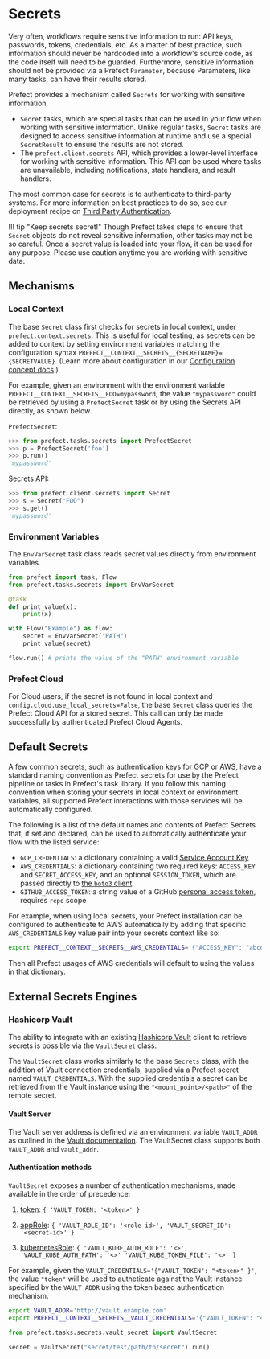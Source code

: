 # Secrets

Very often, workflows require sensitive information to run: API keys, passwords, tokens, credentials, etc. As a matter of best practice, such information should never be hardcoded into a workflow's source code, as the code itself will need to be guarded. Furthermore, sensitive information should not be provided via a Prefect `Parameter`, because Parameters, like many tasks, can have their results stored.

Prefect provides a mechanism called `Secrets` for working with sensitive information.

- `Secret` tasks, which are special tasks that can be used in your flow when working with sensitive information. Unlike regular tasks, `Secret` tasks are designed to access sensitive information at runtime and use a special `SecretResult` to ensure the results are not stored.
- The `prefect.client.secrets` API, which provides a lower-level interface for working with sensitive information. This API can be used where tasks are unavailable, including notifications, state handlers, and result handlers.

The most common case for secrets is to authenticate to third-party systems. For more information on best practices to do so, see our deployment recipe on [Third Party Authentication](/orchestration/recipes/third_party_auth/).

!!! tip "Keep secrets secret!"
    Though Prefect takes steps to ensure that `Secret` objects do not reveal sensitive information, other tasks may not be so careful. Once a secret value is loaded into your flow, it can be used for any purpose. Please use caution anytime you are working with sensitive data.


## Mechanisms

### Local Context

The base `Secret` class first checks for secrets in local context, under `prefect.context.secrets`. This is useful for local testing, as secrets can be added to context by setting environment variables matching the configuration syntax `PREFECT__CONTEXT__SECRETS__{SECRETNAME}={SECRETVALUE}`. (Learn more about configuration in our [Configuration concept docs](/core/concepts/configuration/).)

For example, given an environment with the environment variable `PREFECT__CONTEXT__SECRETS__FOO=mypassword`, the value `"mypassword"` could be retrieved by using a `PrefectSecret` task or by using the Secrets API directly, as shown below.

`PrefectSecret`:

```python
>>> from prefect.tasks.secrets import PrefectSecret
>>> p = PrefectSecret('foo')
>>> p.run()
'mypassword'
```

Secrets API:

```python
>>> from prefect.client.secrets import Secret
>>> s = Secret("FOO")
>>> s.get()
'mypassword'
```

### Environment Variables

The `EnvVarSecret` task class reads secret values directly from environment variables.

```python
from prefect import task, Flow
from prefect.tasks.secrets import EnvVarSecret

@task
def print_value(x):
    print(x)

with Flow("Example") as flow:
    secret = EnvVarSecret("PATH")
    print_value(secret)

flow.run() # prints the value of the "PATH" environment variable
```

### Prefect Cloud

For Cloud users, if the secret is not found in local context and `config.cloud.use_local_secrets=False`, the base `Secret` class queries the Prefect Cloud API for a stored secret. This call can only be made successfully by authenticated Prefect Cloud Agents.


## Default Secrets

A few common secrets, such as authentication keys for GCP or AWS, have a standard naming convention as Prefect secrets for use by the Prefect pipeline or tasks in Prefect's task library. If you follow this naming convention when storing your secrets in local context or environment variables, all supported Prefect interactions with those services will be automatically configured.

The following is a list of the default names and contents of Prefect Secrets that, if set and declared, can be used to automatically authenticate your flow with the listed service:

- `GCP_CREDENTIALS`: a dictionary containing a valid [Service Account Key](https://cloud.google.com/docs/authentication/getting-started)
- `AWS_CREDENTIALS`: a dictionary containing two required keys: `ACCESS_KEY` and `SECRET_ACCESS_KEY`, and an optional `SESSION_TOKEN`, which are passed directly to [the `boto3` client](https://boto3.amazonaws.com/v1/documentation/api/latest/guide/configuration.html)
- `GITHUB_ACCESS_TOKEN`: a string value of a GitHub [personal access token](https://help.github.com/en/github/authenticating-to-github/creating-a-personal-access-token-for-the-command-line), requires `repo` scope

For example, when using local secrets, your Prefect installation can be configured to authenticate to AWS automatically by adding that specific `AWS_CREDENTIALS` key value pair into your secrets context like so:

```bash
export PREFECT__CONTEXT__SECRETS__AWS_CREDENTIALS='{"ACCESS_KEY": "abcdef", "SECRET_ACCESS_KEY": "ghijklmn"}'
```

Then all Prefect usages of AWS credentials will default to using the values in that dictionary.

## External Secrets Engines

### Hashicorp Vault

The ability to integrate with an existing [Hashicorp Vault](https://www.vaultproject.io/) client to retrieve secrets is possible via the `VaultSecret` class.

The `VaultSecret` class works similarly to the base `Secrets` class, with the addition of Vault connection credentials, supplied via a Prefect secret named `VAULT_CREDENTIALS`. With the supplied credentials a secret can be retrieved from the Vault instance using the `"<mount_point>/<path>"` of the remote secret.

#### Vault Server

The Vault server address is defined via an environment variable `VAULT_ADDR` as outlined in the [Vault documentation](https://www.vaultproject.io/docs/commands#vault_addr).
The VaultSecret class supports both `VAULT_ADDR` and `vault_addr`.


#### Authentication methods

`VaultSecret` exposes a number of authentication mechanisms, made available in the order of precedence:

1. [token](https://www.vaultproject.io/docs/auth/token): `{ 'VAULT_TOKEN: '<token>' }`

2. [appRole](): `{ 'VAULT_ROLE_ID': '<role-id>', 'VAULT_SECRET_ID': '<secret-id>' }`

3. [kubernetesRole](https://www.vaultproject.io/docs/auth/kubernetes): `{ 'VAULT_KUBE_AUTH_ROLE': '<>', 'VAULT_KUBE_AUTH_PATH': '<>' 'VAULT_KUBE_TOKEN_FILE': '<>' }`

For example, given the `VAULT_CREDENTIALS='{"VAULT_TOKEN": "<token>" }'`, the value `"token"` will be used to autheticate against the Vault instance specified by the `VAULT_ADDR` using the token based authentication mechanism.

```bash
export VAULT_ADDR='http://vault.example.com'
export PREFECT__CONTEXT__SECRETS__VAULT_CREDENTIALS='{"VAULT_TOKEN": "<token>"}'
```

```python
from prefect.tasks.secrets.vault_secret import VaultSecret

secret = VaultSecret("secret/test/path/to/secret").run()
```
